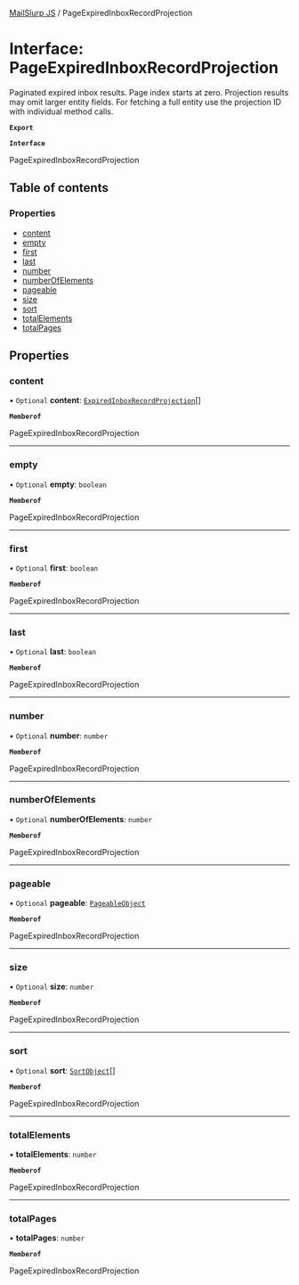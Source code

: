 [MailSlurp JS](../README.md) / PageExpiredInboxRecordProjection

# Interface: PageExpiredInboxRecordProjection

Paginated expired inbox results. Page index starts at zero. Projection results may omit larger entity fields. For fetching a full entity use the projection ID with individual method calls.

**`Export`**

**`Interface`**

PageExpiredInboxRecordProjection

## Table of contents

### Properties

- [content](PageExpiredInboxRecordProjection.md#content)
- [empty](PageExpiredInboxRecordProjection.md#empty)
- [first](PageExpiredInboxRecordProjection.md#first)
- [last](PageExpiredInboxRecordProjection.md#last)
- [number](PageExpiredInboxRecordProjection.md#number)
- [numberOfElements](PageExpiredInboxRecordProjection.md#numberofelements)
- [pageable](PageExpiredInboxRecordProjection.md#pageable)
- [size](PageExpiredInboxRecordProjection.md#size)
- [sort](PageExpiredInboxRecordProjection.md#sort)
- [totalElements](PageExpiredInboxRecordProjection.md#totalelements)
- [totalPages](PageExpiredInboxRecordProjection.md#totalpages)

## Properties

### content

• `Optional` **content**: [`ExpiredInboxRecordProjection`](ExpiredInboxRecordProjection.md)[]

**`Memberof`**

PageExpiredInboxRecordProjection

___

### empty

• `Optional` **empty**: `boolean`

**`Memberof`**

PageExpiredInboxRecordProjection

___

### first

• `Optional` **first**: `boolean`

**`Memberof`**

PageExpiredInboxRecordProjection

___

### last

• `Optional` **last**: `boolean`

**`Memberof`**

PageExpiredInboxRecordProjection

___

### number

• `Optional` **number**: `number`

**`Memberof`**

PageExpiredInboxRecordProjection

___

### numberOfElements

• `Optional` **numberOfElements**: `number`

**`Memberof`**

PageExpiredInboxRecordProjection

___

### pageable

• `Optional` **pageable**: [`PageableObject`](PageableObject.md)

**`Memberof`**

PageExpiredInboxRecordProjection

___

### size

• `Optional` **size**: `number`

**`Memberof`**

PageExpiredInboxRecordProjection

___

### sort

• `Optional` **sort**: [`SortObject`](SortObject.md)[]

**`Memberof`**

PageExpiredInboxRecordProjection

___

### totalElements

• **totalElements**: `number`

**`Memberof`**

PageExpiredInboxRecordProjection

___

### totalPages

• **totalPages**: `number`

**`Memberof`**

PageExpiredInboxRecordProjection
